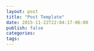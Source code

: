 ```yaml
---
layout: post
title: "Post Template"
date: 2015-11-22T22:04:17-06:00
publish: false
categories:
tags:
---
```


